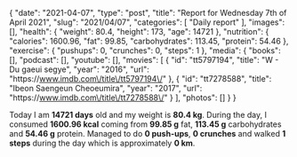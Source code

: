 {
    "date": "2021-04-07",
    "type": "post",
    "title": "Report for Wednesday 7th of April 2021",
    "slug": "2021\/04\/07",
    "categories": [
        "Daily report"
    ],
    "images": [],
    "health": {
        "weight": 80.4,
        "height": 173,
        "age": 14721
    },
    "nutrition": {
        "calories": 1600.96,
        "fat": 99.85,
        "carbohydrates": 113.45,
        "protein": 54.46
    },
    "exercise": {
        "pushups": 0,
        "crunches": 0,
        "steps": 1
    },
    "media": {
        "books": [],
        "podcast": [],
        "youtube": [],
        "movies": [
            {
                "id": "tt5797194",
                "title": "W - Du gaeui segye",
                "year": "2016",
                "url": "https:\/\/www.imdb.com\/title\/tt5797194\/"
            },
            {
                "id": "tt7278588",
                "title": "Ibeon Saengeun Cheoeumira",
                "year": "2017",
                "url": "https:\/\/www.imdb.com\/title\/tt7278588\/"
            }
        ],
        "photos": []
    }
}

Today I am <strong>14721 days</strong> old and my weight is <strong>80.4 kg</strong>. During the day, I consumed <strong>1600.96 kcal</strong> coming from <strong>99.85 g</strong> fat, <strong>113.45 g</strong> carbohydrates and <strong>54.46 g</strong> protein. Managed to do <strong>0 push-ups</strong>, <strong>0 crunches</strong> and walked <strong>1 steps</strong> during the day which is approximately <strong>0 km</strong>.